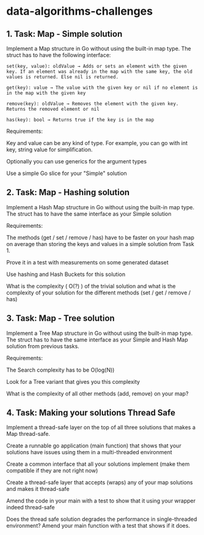 # data-algorithms-challenges

## 1. Task: Map - Simple solution

Implement a Map structure in Go without using the built-in map type. The struct has to have the following interface:

```
set(key, value): oldValue → Adds or sets an element with the given key. If an element was already in the map with the same key, the old values is returned. Else nil is returned.

get(key): value → The value with the given key or nil if no element is in the map with the given key

remove(key): oldValue → Removes the element with the given key. Returns the removed element or nil

has(key): bool → Returns true if the key is in the map
```

Requirements:

Key and value can be any kind of type. For example, you can go with int key, string value for simplification.

Optionally you can use generics for the argument types

Use a simple Go slice for your "Simple" solution

 

## 2. Task: Map - Hashing solution

Implement a Hash Map structure in Go without using the built-in map type. The struct has to have the same interface as your Simple solution

Requirements:

The methods (get / set / remove / has) have to be faster on your hash map on average than storing the keys and values in a simple solution from Task 1.

Prove it in a test with measurements on some generated dataset

Use hashing and Hash Buckets for this solution 

What is the complexity ( O(?) ) of the trivial solution and what is the complexity of your solution for the different methods (set / get / remove / has)

 

## 3. Task: Map - Tree solution

Implement a Tree Map structure in Go without using the built-in map type. The struct has to have the same interface as your Simple and Hash Map solution from previous tasks.

Requirements:

The Search complexity has to be O(log(N))

Look for a Tree variant that gives you this complexity

What is the complexity of all other methods (add, remove) on your map?

 

## 4. Task: Making your solutions Thread Safe

Implement a thread-safe layer on the top of all three solutions that makes a Map thread-safe.

Create a runnable go application (main function) that shows that your solutions have issues using them in a multi-threaded environment

Create a common interface that all your solutions implement (make them compatible if they are not right now)

Create a thread-safe layer that accepts (wraps) any of your map solutions and makes it thread-safe

Amend the code in your main with a test to show that it using your wrapper indeed thread-safe

Does the thread safe solution degrades the performance in single-threaded environment? Amend your main function with a test that shows if it does.
